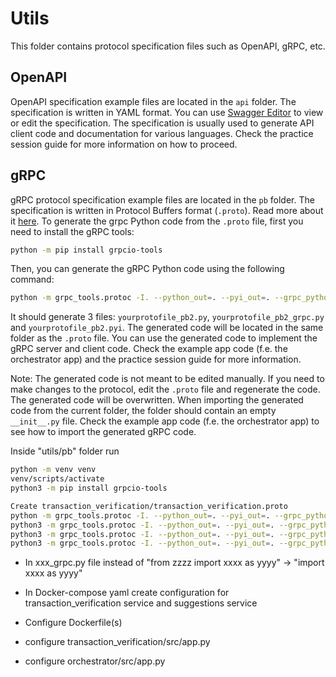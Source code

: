 # Utils

This folder contains protocol specification files such as OpenAPI, gRPC, etc.

## OpenAPI

OpenAPI specification example files are located in the `api` folder. The specification is written in YAML format. You can use [Swagger Editor](https://editor.swagger.io/) to view or edit the specification. The specification is usually used to generate API client code and documentation for various languages. Check the practice session guide for more information on how to proceed.

## gRPC

gRPC protocol specification example files are located in the `pb` folder. The specification is written in Protocol Buffers format (`.proto`). Read more about it [here](https://grpc.io/docs/languages/python/quickstart/). 
To generate the grpc Python code from the `.proto` file, first you need to install the gRPC tools:

```bash
python -m pip install grpcio-tools
```

Then, you can generate the gRPC Python code using the following command:

```bash
python -m grpc_tools.protoc -I. --python_out=. --pyi_out=. --grpc_python_out=. ./yourprotofile.proto
```

It should generate 3 files: `yourprotofile_pb2.py`, `yourprotofile_pb2_grpc.py` and `yourprotofile_pb2.pyi`. The generated code will be located in the same folder as the `.proto` file. You can use the generated code to implement the gRPC server and client code. Check the example app code (f.e. the orchestrator app) and the practice session guide for more information.

Note: The generated code is not meant to be edited manually. If you need to make changes to the protocol, edit the `.proto` file and regenerate the code. The generated code will be overwritten. When importing the generated code from the current folder, the folder should contain an empty `__init__.py` file. Check the example app code (f.e. the orchestrator app) to see how to import the generated gRPC code.



Inside "utils/pb" folder run
```bash
python -m venv venv 
venv/scripts/activate
python3 -m pip install grpcio-tools

Create transaction_verification/transaction_verification.proto
python -m grpc_tools.protoc -I. --python_out=. --pyi_out=. --grpc_python_out=. ./transaction_verification/transaction_verification.proto
python3 -m grpc_tools.protoc -I. --python_out=. --pyi_out=. --grpc_python_out=. ./suggestions/suggestions.proto
python3 -m grpc_tools.protoc -I. --python_out=. --pyi_out=. --grpc_python_out=. ./fraud_detection/fraud_detection.proto
python3 -m grpc_tools.protoc -I. --python_out=. --pyi_out=. --grpc_python_out=. ./order_queue/order_queue.proto
```

- In xxx_grpc.py file instead of "from zzzz import xxxx as yyyy" -> "import xxxx as yyyy"

- In Docker-compose yaml create configuration for transaction_verification service and suggestions service
- Configure Dockerfile(s)
- configure transaction_verification/src/app.py
- configure orchestrator/src/app.py


